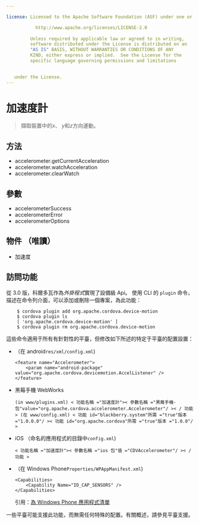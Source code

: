 ```yaml
---

license: Licensed to the Apache Software Foundation (ASF) under one or more contributor license agreements. See the NOTICE file distributed with this work for additional information regarding copyright ownership. The ASF licenses this file to you under the Apache License, Version 2.0 (the "License"); you may not use this file except in compliance with the License. You may obtain a copy of the License at

           http://www.apache.org/licenses/LICENSE-2.0
    
         Unless required by applicable law or agreed to in writing,
         software distributed under the License is distributed on an
         "AS IS" BASIS, WITHOUT WARRANTIES OR CONDITIONS OF ANY
         KIND, either express or implied.  See the License for the
         specific language governing permissions and limitations
    

   under the License.
---
```


# 加速度計

> 擷取裝置中的*x*、 *y*和*z*方向運動。

## 方法

*   accelerometer.getCurrentAcceleration
*   accelerometer.watchAcceleration
*   accelerometer.clearWatch

## 參數

*   accelerometerSuccess
*   accelerometerError
*   accelerometerOptions

## 物件 （唯讀）

*   加速度

## 訪問功能

從 3.0 版，科爾多瓦作為*外掛程式*實現了設備級 Api。 使用 CLI 的 `plugin` 命令，描述在命令列介面，可以添加或刪除一個專案，為此功能：

        $ cordova plugin add org.apache.cordova.device-motion
        $ cordova plugin ls
        [ 'org.apache.cordova.device-motion' ]
        $ cordova plugin rm org.apache.cordova.device-motion
    

這些命令適用于所有有針對性的平臺，但修改如下所述的特定于平臺的配置設置：

*   （在 android`res/xml/config.xml`)
    
        <feature name="Accelerometer">
            <param name="android-package" value="org.apache.cordova.devicemotion.AccelListener" />
        </feature>
        

*   黑莓手機 WebWorks
    
        (in www/plugins.xml) < 功能名稱 ="加速度計">< 參數名稱 ="黑莓手機-包"value="org.apache.cordova.accelerometer.Accelerometer"/ >< / 功能 > (在 www/config.xml) < 功能 id="blackberry.system"所需 ="true"版本 ="1.0.0.0"/ >< 功能 id="org.apache.cordova"所需 ="true"版本 ="1.0.0"/ >
        

*   iOS （命名的應用程式的目錄中`config.xml`)
    
        < 功能名稱 ="加速度計">< 參數名稱 ="ios 包"值 ="CDVAccelerometer"/ >< / 功能 >
        

*   （在 Windows Phone`Properties/WPAppManifest.xml`)
    
        <Capabilities>
            <Capability Name="ID_CAP_SENSORS" />
        </Capabilities>
        
    
    引用：[為 Windows Phone 應用程式清單][1]

 [1]: http://msdn.microsoft.com/en-us/library/ff769509%28v=vs.92%29.aspx

一些平臺可能支援此功能，而無需任何特殊的配置。有關概述，請參見平臺支援。